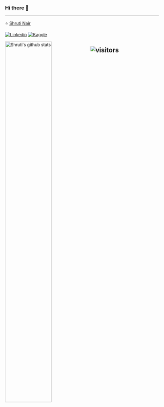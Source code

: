 ### Hi there 👋
---

⭐️ [Shruti Nair](https://github.com/ShrutiNair5)

[![Linkedin](https://img.shields.io/badge/-LinkedIn-blue?style=flat&logo=Linkedin&logoColor=white)](https://www.linkedin.com/in/shruti-nair-789094114/)
[![Kaggle](https://img.shields.io/badge/-Kaggle-20beff?style=flat&logo=Kaggle&logoColor=white)](https://www.kaggle.com/shrutisnair)
<!-- Your github readme stats
You can use this api: https://github.com/anuraghazra/github-readme-stats
-->
<img width="55%" align="left" alt="Shruti's github stats" src="https://github-readme-stats.vercel.app/api?username=ShrutiNair5&show_icons=true&hide_border=true">

![visitors](https://visitor-badge.glitch.me/badge?page_id=ShrutiNair5.ShrutiNair5)
---

